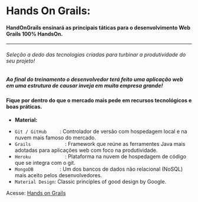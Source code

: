 Hands On Grails:
===

#### HandOnGrails ensinará as principais táticas para o desenvolvimento Web Grails 100% HandsOn.
---
###### Seleção a dedo das tecnologias criadas para turbinar a produtividade do seu projeto!
##### Ao final do treinamento o desenvolvedor terá feito uma aplicação web em uma estrutura de causar inveja em muita empresa grande!

#### Fique por dentro do que o mercado mais pede em recursos tecnológicos e boas práticas.

* **Material:**
 - `Git / GitHub     `: Controlador de versão com hospedagem local e na nuvem mais famoso do mercado. 
 - `Grails      	   `: Framework que reúne as ferramentes Java mais adotadas para aplicações web com foco na produtividade. 
 - `Heroku      	   `: Plataforma na nuvem de hospedagem de código que se integra com o git.
 - `MongoDB          `: Um dos bancos de dados não relacional (NoSQL) mais aceito pelos desenvolvedores.
 - `Material Design`: Classic principles of good design by Google.
 
Acesse: [Hands on Grails](http://jonatasemidio.github.io/hands-on-grails/)
